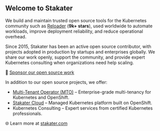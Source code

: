 ## Welcome to Stakater

We build and maintain trusted open source tools for the Kubernetes community such as [Reloader](https://github.com/stakater/Reloader) (**9k+ stars**), used worldwide to automate workloads, improve deployment reliability, and reduce operational overhead.

Since 2015, Stakater has been an active open source contributor, with projects adopted in production by startups and enterprises globally. We share our work openly, support the community, and provide expert Kubernetes consulting when organizations need help scaling.

💛 [Sponsor our open source work](https://github.com/sponsors/stakater)

In addition to our open source projects, we offer:
- [Multi-Tenant Operator (MTO)](https://www.stakater.com/mto) – Enterprise-grade multi-tenancy for Kubernetes and OpenShift.
- [Stakater Cloud](https://www.stakater.cloud) – Managed Kubernetes platform built on OpenShift.
- Kubernetes Consulting – Expert services from certified Kubernetes professionals.

🌐 Learn more at [stakater.com](https://www.stakater.com)  
